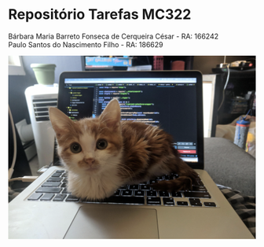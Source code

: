 # Repositório Tarefas MC322
Bárbara Maria Barreto Fonseca de Cerqueira César - RA: 166242<br>
Paulo Santos do Nascimento Filho                 - RA: 186629

<p align="center">
  <img src="cat_coding.png" alt="Gato codando"/>
</p>

